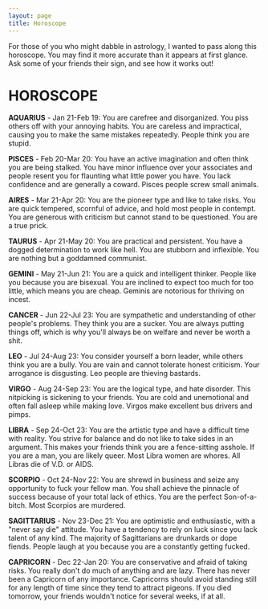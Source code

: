 ```yaml
---
layout: page
title: Horoscope 
---
```


For those of you who might dabble in astrology, I wanted to pass 
along this horoscope. You may find it more accurate than it appears at first 
glance. Ask some of your friends their sign, and see how it works out! 

# HOROSCOPE

**AQUARIUS** - Jan 21-Feb 19: You are carefree and 
disorganized. You piss others off with your annoying habits. You are careless 
and impractical, causing you to make the same mistakes repeatedly. People think 
you are stupid.

**PISCES** - Feb 20-Mar 20: You have an active imagination 
and often think you are being stalked. You have minor influence over your associates 
and people resent you for flaunting what little power you have. You lack confidence 
and are generally a coward. Pisces people screw small animals.

**AIRES** - Mar 21-Apr 20: You are the pioneer type 
and like to take risks. You are quick tempered, scornful of advice, and hold 
most people in contempt. You are generous with criticism but cannot stand to 
be questioned. You are a true prick.

**TAURUS** - Apr 21-May 20: You are practical and 
persistent. You have a dogged determination to work like hell. You are stubborn 
and inflexible. You are nothing but a goddamned communist.

**GEMINI** - May 21-Jun 21: You are a quick and 
intelligent thinker. People like you because you are bisexual. You are inclined 
to expect too much for too little, which means you are cheap. Geminis are notorious 
for thriving on incest.

**CANCER** - Jun 22-Jul 23: You are sympathetic 
and understanding of other people's problems. They think you are a sucker. You 
are always putting things off, which is why you'll always be on welfare and 
never be worth a shit.

**LEO** - Jul 24-Aug 23: You consider yourself a 
born leader, while others think you are a bully. You are vain and cannot tolerate 
honest criticism. Your arrogance is disgusting. Leo people are thieving bastards.

**VIRGO** - Aug 24-Sep 23: You are the logical type, 
and hate disorder. This nitpicking is sickening to your friends. You are cold 
and unemotional and often fall asleep while making love. Virgos make excellent 
bus drivers and pimps.

**LIBRA** - Sep 24-Oct 23: You are the artistic 
type and have a difficult time with reality. You strive for balance and do not 
like to take sides in an argument. This makes your friends think you are a fence-sitting 
asshole. If you are a man, you are likely queer. Most Libra women are whores. 
All Libras die of V.D. or AIDS.

**SCORPIO** - Oct 24-Nov 22: You are shrewd in business 
and seize any opportunity to fuck your fellow man. You shall achieve the pinnacle 
of success because of your total lack of ethics. You are the perfect Son-of-a-bitch. 
Most Scorpios are murdered.

**SAGITTARIUS** - Nov 23-Dec 21: You are optimistic 
and enthusiastic, with a "never say die" attitude. You have a tendency 
to rely on luck since you lack talent of any kind. The majority of Sagittarians 
are drunkards or dope fiends. People laugh at you because you are a constantly 
getting fucked.

**CAPRICORN** - Dec 22-Jan 20: You are conservative 
and afraid of taking risks. You really don't do much of anything and are lazy. 
There has never been a Capricorn of any importance. Capricorns should avoid 
standing still for any length of time since they tend to attract pigeons. If 
you died tomorrow, your friends wouldn't notice for several weeks, if at all.
